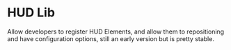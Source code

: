 # HUD Lib

Allow developers to register HUD Elements, and allow them to repositioning and have configuration options, still an early version but is pretty stable.